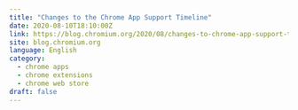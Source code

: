```yaml
---
title: "Changes to the Chrome App Support Timeline"
date: 2020-08-10T18:10:00Z
link: https://blog.chromium.org/2020/08/changes-to-chrome-app-support-timeline.html?utm_medium=RSS&utm_source=news.12bit.vn
site: blog.chromium.org
language: English
category:
  - chrome apps
  - chrome extensions
  - chrome web store
draft: false
---
```

